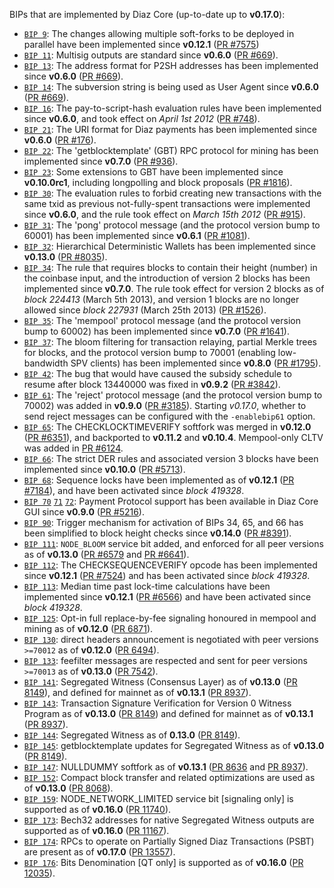 BIPs that are implemented by Diaz Core (up-to-date up to **v0.17.0**):

* [`BIP 9`](https://github.com/diaz/bips/blob/master/bip-0009.mediawiki): The changes allowing multiple soft-forks to be deployed in parallel have been implemented since **v0.12.1**  ([PR #7575](https://github.com/diaz/diaz/pull/7575))
* [`BIP 11`](https://github.com/diaz/bips/blob/master/bip-0011.mediawiki): Multisig outputs are standard since **v0.6.0** ([PR #669](https://github.com/diaz/diaz/pull/669)).
* [`BIP 13`](https://github.com/diaz/bips/blob/master/bip-0013.mediawiki): The address format for P2SH addresses has been implemented since **v0.6.0** ([PR #669](https://github.com/diaz/diaz/pull/669)).
* [`BIP 14`](https://github.com/diaz/bips/blob/master/bip-0014.mediawiki): The subversion string is being used as User Agent since **v0.6.0** ([PR #669](https://github.com/diaz/diaz/pull/669)).
* [`BIP 16`](https://github.com/diaz/bips/blob/master/bip-0016.mediawiki): The pay-to-script-hash evaluation rules have been implemented since **v0.6.0**, and took effect on *April 1st 2012* ([PR #748](https://github.com/diaz/diaz/pull/748)).
* [`BIP 21`](https://github.com/diaz/bips/blob/master/bip-0021.mediawiki): The URI format for Diaz payments has been implemented since **v0.6.0** ([PR #176](https://github.com/diaz/diaz/pull/176)).
* [`BIP 22`](https://github.com/diaz/bips/blob/master/bip-0022.mediawiki): The 'getblocktemplate' (GBT) RPC protocol for mining has been implemented since **v0.7.0** ([PR #936](https://github.com/diaz/diaz/pull/936)).
* [`BIP 23`](https://github.com/diaz/bips/blob/master/bip-0023.mediawiki): Some extensions to GBT have been implemented since **v0.10.0rc1**, including longpolling and block proposals ([PR #1816](https://github.com/diaz/diaz/pull/1816)).
* [`BIP 30`](https://github.com/diaz/bips/blob/master/bip-0030.mediawiki): The evaluation rules to forbid creating new transactions with the same txid as previous not-fully-spent transactions were implemented since **v0.6.0**, and the rule took effect on *March 15th 2012* ([PR #915](https://github.com/diaz/diaz/pull/915)).
* [`BIP 31`](https://github.com/diaz/bips/blob/master/bip-0031.mediawiki): The 'pong' protocol message (and the protocol version bump to 60001) has been implemented since **v0.6.1** ([PR #1081](https://github.com/diaz/diaz/pull/1081)).
* [`BIP 32`](https://github.com/diaz/bips/blob/master/bip-0032.mediawiki): Hierarchical Deterministic Wallets has been implemented since **v0.13.0** ([PR #8035](https://github.com/diaz/diaz/pull/8035)).
* [`BIP 34`](https://github.com/diaz/bips/blob/master/bip-0034.mediawiki): The rule that requires blocks to contain their height (number) in the coinbase input, and the introduction of version 2 blocks has been implemented since **v0.7.0**. The rule took effect for version 2 blocks as of *block 224413* (March 5th 2013), and version 1 blocks are no longer allowed since *block 227931* (March 25th 2013) ([PR #1526](https://github.com/diaz/diaz/pull/1526)).
* [`BIP 35`](https://github.com/diaz/bips/blob/master/bip-0035.mediawiki): The 'mempool' protocol message (and the protocol version bump to 60002) has been implemented since **v0.7.0** ([PR #1641](https://github.com/diaz/diaz/pull/1641)).
* [`BIP 37`](https://github.com/diaz/bips/blob/master/bip-0037.mediawiki): The bloom filtering for transaction relaying, partial Merkle trees for blocks, and the protocol version bump to 70001 (enabling low-bandwidth SPV clients) has been implemented since **v0.8.0** ([PR #1795](https://github.com/diaz/diaz/pull/1795)).
* [`BIP 42`](https://github.com/diaz/bips/blob/master/bip-0042.mediawiki): The bug that would have caused the subsidy schedule to resume after block 13440000 was fixed in **v0.9.2** ([PR #3842](https://github.com/diaz/diaz/pull/3842)).
* [`BIP 61`](https://github.com/diaz/bips/blob/master/bip-0061.mediawiki): The 'reject' protocol message (and the protocol version bump to 70002) was added in **v0.9.0** ([PR #3185](https://github.com/diaz/diaz/pull/3185)). Starting *v0.17.0*, whether to send reject messages can be configured with the `-enablebip61` option.
* [`BIP 65`](https://github.com/diaz/bips/blob/master/bip-0065.mediawiki): The CHECKLOCKTIMEVERIFY softfork was merged in **v0.12.0** ([PR #6351](https://github.com/diaz/diaz/pull/6351)), and backported to **v0.11.2** and **v0.10.4**. Mempool-only CLTV was added in [PR #6124](https://github.com/diaz/diaz/pull/6124).
* [`BIP 66`](https://github.com/diaz/bips/blob/master/bip-0066.mediawiki): The strict DER rules and associated version 3 blocks have been implemented since **v0.10.0** ([PR #5713](https://github.com/diaz/diaz/pull/5713)).
* [`BIP 68`](https://github.com/diaz/bips/blob/master/bip-0068.mediawiki): Sequence locks have been implemented as of **v0.12.1**  ([PR #7184](https://github.com/diaz/diaz/pull/7184)), and have been activated since *block 419328*.
* [`BIP 70`](https://github.com/diaz/bips/blob/master/bip-0070.mediawiki) [`71`](https://github.com/diaz/bips/blob/master/bip-0071.mediawiki) [`72`](https://github.com/diaz/bips/blob/master/bip-0072.mediawiki): Payment Protocol support has been available in Diaz Core GUI since **v0.9.0** ([PR #5216](https://github.com/diaz/diaz/pull/5216)).
* [`BIP 90`](https://github.com/diaz/bips/blob/master/bip-0090.mediawiki): Trigger mechanism for activation of BIPs 34, 65, and 66 has been simplified to block height checks since **v0.14.0** ([PR #8391](https://github.com/diaz/diaz/pull/8391)).
* [`BIP 111`](https://github.com/diaz/bips/blob/master/bip-0111.mediawiki): `NODE_BLOOM` service bit added, and enforced for all peer versions as of **v0.13.0** ([PR #6579](https://github.com/diaz/diaz/pull/6579) and [PR #6641](https://github.com/diaz/diaz/pull/6641)).
* [`BIP 112`](https://github.com/diaz/bips/blob/master/bip-0112.mediawiki): The CHECKSEQUENCEVERIFY opcode has been implemented since **v0.12.1** ([PR #7524](https://github.com/diaz/diaz/pull/7524)) and has been activated since *block 419328*.
* [`BIP 113`](https://github.com/diaz/bips/blob/master/bip-0113.mediawiki): Median time past lock-time calculations have been implemented since **v0.12.1** ([PR #6566](https://github.com/diaz/diaz/pull/6566)) and have been activated since *block 419328*.
* [`BIP 125`](https://github.com/diaz/bips/blob/master/bip-0125.mediawiki): Opt-in full replace-by-fee signaling honoured in mempool and mining as of **v0.12.0** ([PR 6871](https://github.com/diaz/diaz/pull/6871)).
* [`BIP 130`](https://github.com/diaz/bips/blob/master/bip-0130.mediawiki): direct headers announcement is negotiated with peer versions `>=70012` as of **v0.12.0** ([PR 6494](https://github.com/diaz/diaz/pull/6494)).
* [`BIP 133`](https://github.com/diaz/bips/blob/master/bip-0133.mediawiki): feefilter messages are respected and sent for peer versions `>=70013` as of **v0.13.0** ([PR 7542](https://github.com/diaz/diaz/pull/7542)).
* [`BIP 141`](https://github.com/diaz/bips/blob/master/bip-0141.mediawiki): Segregated Witness (Consensus Layer) as of **v0.13.0** ([PR 8149](https://github.com/diaz/diaz/pull/8149)), and defined for mainnet as of **v0.13.1** ([PR 8937](https://github.com/diaz/diaz/pull/8937)).
* [`BIP 143`](https://github.com/diaz/bips/blob/master/bip-0143.mediawiki): Transaction Signature Verification for Version 0 Witness Program as of **v0.13.0** ([PR 8149](https://github.com/diaz/diaz/pull/8149)) and defined for mainnet as of **v0.13.1** ([PR 8937](https://github.com/diaz/diaz/pull/8937)).
* [`BIP 144`](https://github.com/diaz/bips/blob/master/bip-0144.mediawiki): Segregated Witness as of **0.13.0** ([PR 8149](https://github.com/diaz/diaz/pull/8149)).
* [`BIP 145`](https://github.com/diaz/bips/blob/master/bip-0145.mediawiki): getblocktemplate updates for Segregated Witness as of **v0.13.0** ([PR 8149](https://github.com/diaz/diaz/pull/8149)).
* [`BIP 147`](https://github.com/diaz/bips/blob/master/bip-0147.mediawiki): NULLDUMMY softfork as of **v0.13.1** ([PR 8636](https://github.com/diaz/diaz/pull/8636) and [PR 8937](https://github.com/diaz/diaz/pull/8937)).
* [`BIP 152`](https://github.com/diaz/bips/blob/master/bip-0152.mediawiki): Compact block transfer and related optimizations are used as of **v0.13.0** ([PR 8068](https://github.com/diaz/diaz/pull/8068)).
* [`BIP 159`](https://github.com/diaz/bips/blob/master/bip-0159.mediawiki): NODE_NETWORK_LIMITED service bit [signaling only] is supported as of **v0.16.0** ([PR 11740](https://github.com/diaz/diaz/pull/11740)).
* [`BIP 173`](https://github.com/diaz/bips/blob/master/bip-0173.mediawiki): Bech32 addresses for native Segregated Witness outputs are supported as of **v0.16.0** ([PR 11167](https://github.com/diaz/diaz/pull/11167)).
* [`BIP 174`](https://github.com/diaz/bips/blob/master/bip-0174.mediawiki): RPCs to operate on Partially Signed Diaz Transactions (PSBT) are present as of **v0.17.0** ([PR 13557](https://github.com/diaz/diaz/pull/13557)).
* [`BIP 176`](https://github.com/diaz/bips/blob/master/bip-0176.mediawiki): Bits Denomination [QT only] is supported as of **v0.16.0** ([PR 12035](https://github.com/diaz/diaz/pull/12035)).
